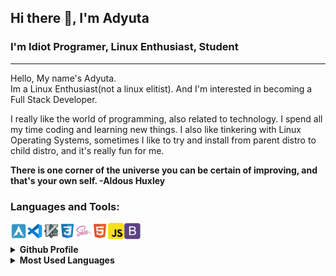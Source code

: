 ## Hi there 👋, I'm Adyuta


### I'm Idiot Programer, Linux Enthusiast, Student
<hr/>
Hello, My name's Adyuta.<br>
Im a Linux Enthusiast(not a linux elitist). And I'm interested in becoming a Full Stack Developer.
  
I really like the world of programming, also related to technology. I spend all my time coding and learning new things. I also like tinkering with Linux Operating Systems, sometimes I like to try and install from parent distro to child distro, and it's really fun for me.



**There is one corner of the universe you can be certain of improving, and that's your own self. -Aldous Huxley**
  
  ### Languages and Tools:
<img align="left" alt="Arch" width="26px" src="icons/arch.svg" />
<img align="left" alt="vscode" width="26px" src="icons/vscode.svg" />
<img align="left" alt="Vim" width="26px" src="icons/vim.svg" />
<img align="left" alt="CSS" width="26px" src="icons/css.svg" />
<img align="left" alt="sass" width="26px" src="icons/sass.svg" />
<img align="left" alt="HTML" width="26px" src="icons/html.svg" />
<img align="left" alt="JS" width="26px" src="icons/js.svg" />
<img align="left" alt="Bootstrap" width="26px" src="icons/bootstrap.svg" />
  
<br />
<br />
<details>
  <summary><b>Github Profile</b></summary>
<img src="https://github-profile-summary-cards.vercel.app/api/cards/profile-details?username=adyuta447&theme=solarized"/>
</details>
<details>
  <summary><b>Most Used Languages</b></summary>
 <img src="https://github-profile-summary-cards.vercel.app/api/cards/repos-per-language?username=adyuta447&theme=solarized" /> 
 <img src="https://github-profile-summary-cards.vercel.app/api/cards/most-commit-language?username=adyuta447&theme=solarized" />
</details>





